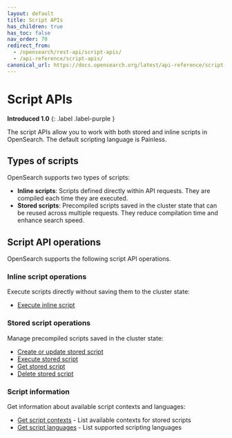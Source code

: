 ```yaml
---
layout: default
title: Script APIs
has_children: true
has_toc: false
nav_order: 70
redirect_from:
  - /opensearch/rest-api/script-apis/
  - /api-reference/script-apis/
canonical_url: https://docs.opensearch.org/latest/api-reference/script-apis/index/
---
```


# Script APIs
**Introduced 1.0**
{: .label .label-purple }

The script APIs allow you to work with both stored and inline scripts in OpenSearch. The default scripting language is Painless.

## Types of scripts

OpenSearch supports two types of scripts:

- **Inline scripts**: Scripts defined directly within API requests. They are compiled each time they are executed.
- **Stored scripts**: Precompiled scripts saved in the cluster state that can be reused across multiple requests. They reduce compilation time and enhance search speed.


## Script API operations

OpenSearch supports the following script API operations.

### Inline script operations

Execute scripts directly without saving them to the cluster state:

- [Execute inline script]({{site.url}}{{site.baseurl}}/api-reference/script-apis/exec-script/)

### Stored script operations

Manage precompiled scripts saved in the cluster state:

- [Create or update stored script]({{site.url}}{{site.baseurl}}/api-reference/script-apis/create-stored-script/)
- [Execute stored script]({{site.url}}{{site.baseurl}}/api-reference/script-apis/exec-stored-script/) 
- [Get stored script]({{site.url}}{{site.baseurl}}/api-reference/script-apis/get-stored-script/)
- [Delete stored script]({{site.url}}{{site.baseurl}}/api-reference/script-apis/delete-script/)

### Script information

Get information about available script contexts and languages:

- [Get script contexts]({{site.url}}{{site.baseurl}}/api-reference/script-apis/get-script-contexts/) - List available contexts for stored scripts
- [Get script languages]({{site.url}}{{site.baseurl}}/api-reference/script-apis/get-script-language/) - List supported scripting languages
